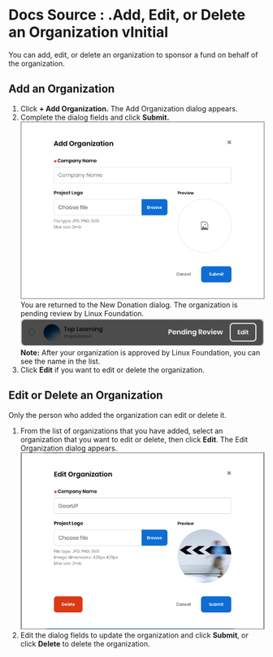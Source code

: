 # Docs Source : .Add, Edit, or Delete an Organization vInitial

You can add, edit, or delete an organization to sponsor a fund on behalf of the organization.

## Add an Organization <a id="id-.Add,Edit,orDeleteanOrganizationvInitial-AddanOrganization"></a>

1. Click **+ Add Organization.** The Add Organization dialog appears.  
2. Complete the dialog fields and click **Submit.**  ![](.gitbook/assets/7416755.png) You are returned to the New Donation dialog. The organization is pending review by Linux Foundation. ![](.gitbook/assets/7416756.png)  **Note:** After your organization is approved by Linux Foundation, you can see the name in the list.  
3. Click **Edit** if you want to edit or delete the organization.

## Edit or Delete an Organization <a id="id-.Add,Edit,orDeleteanOrganizationvInitial-EditorDeleteanOrganization"></a>

Only the person who added the organization can edit or delete it.

1. From the list of organizations that you have added, select an organization that you want to edit or delete, then click **Edit**. The Edit Organization dialog appears.  ![](.gitbook/assets/7416757.png)  
2. Edit the dialog fields to update the organization and click **Submit**, or click **Delete** to delete the organization.

